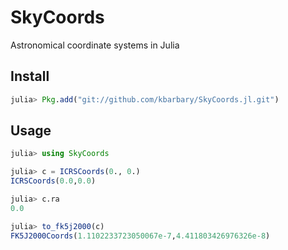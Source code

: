# SkyCoords

Astronomical coordinate systems in Julia

## Install

```julia
julia> Pkg.add("git://github.com/kbarbary/SkyCoords.jl.git")
```

## Usage

```julia
julia> using SkyCoords

julia> c = ICRSCoords(0., 0.)
ICRSCoords(0.0,0.0)

julia> c.ra
0.0

julia> to_fk5j2000(c)
FK5J2000Coords(1.1102233723050067e-7,4.411803426976326e-8)
```
